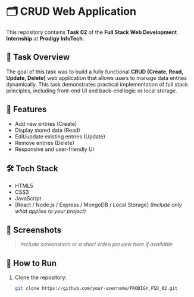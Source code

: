 # 🗂️ CRUD Web Application

This repository contains **Task 02** of the **Full Stack Web Development Internship** at **Prodigy InfoTech**.

## 📌 Task Overview

The goal of this task was to build a fully functional **CRUD (Create, Read, Update, Delete)** web application that allows users to manage data entries dynamically. This task demonstrates practical implementation of full stack principles, including front-end UI and back-end logic or local storage.

## 🚀 Features

- Add new entries (Create)
- Display stored data (Read)
- Edit/update existing entries (Update)
- Remove entries (Delete)
- Responsive and user-friendly UI

## 🛠️ Tech Stack

- HTML5  
- CSS3  
- JavaScript  
- [React / Node.js / Express / MongoDB / Local Storage] *(Include only what applies to your project)*

## 📸 Screenshots

> _Include screenshots or a short video preview here if available_

## 📂 How to Run

1. Clone the repository:
   ```bash
   git clone https://github.com/your-username/PRODIGY_FSD_02.git
